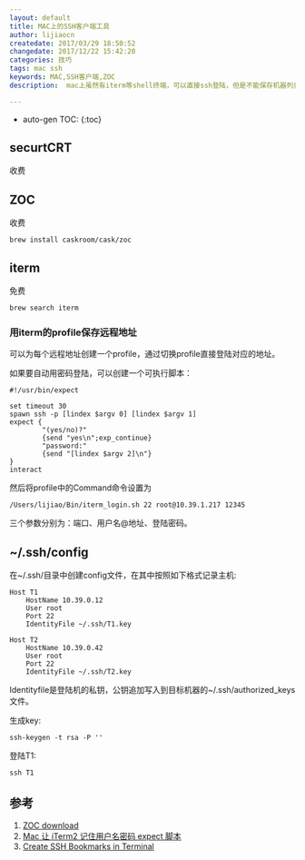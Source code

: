 ```yaml
---
layout: default
title: MAC上的SSH客户端工具
author: lijiaocn
createdate: 2017/03/29 18:50:52
changedate: 2017/12/22 15:42:20
categories: 技巧
tags: mac ssh
keywords: MAC,SSH客户端,ZOC
description:  mac上虽然有iterm等shell终端，可以直接ssh登陆，但是不能保存机器列表和密码，每次输入IP，比较烦。可以使用ZOC

---
```


* auto-gen TOC:
{:toc}

## securtCRT 

收费

## ZOC 

收费

	brew install caskroom/cask/zoc

## iterm

免费

	brew search iterm

### 用iterm的profile保存远程地址

可以为每个远程地址创建一个profile，通过切换profile直接登陆对应的地址。

如果要自动用密码登陆，可以创建一个可执行脚本：

	#!/usr/bin/expect
	
	set timeout 30
	spawn ssh -p [lindex $argv 0] [lindex $argv 1]
	expect {
	        "(yes/no)?"
	        {send "yes\n";exp_continue}
	        "password:"
	        {send "[lindex $argv 2]\n"}
	}
	interact

然后将profile中的Command命令设置为

	/Users/lijiao/Bin/iterm_login.sh 22 root@10.39.1.217 12345

三个参数分别为：端口、用户名@地址、登陆密码。

## ~/.ssh/config

在~/.ssh/目录中创建config文件，在其中按照如下格式记录主机:

	Host T1
	    HostName 10.39.0.12
	    User root
	    Port 22
	    IdentityFile ~/.ssh/T1.key
	
	Host T2
	    HostName 10.39.0.42
	    User root
	    Port 22
	    IdentityFile ~/.ssh/T2.key

Identityfile是登陆机的私钥，公钥追加写入到目标机器的~/.ssh/authorized_keys文件。

生成key:

	ssh-keygen -t rsa -P ''

登陆T1:

	ssh T1

## 参考

1. [ZOC download][1]
2. [Mac 让 iTerm2 记住用户名密码 expect 脚本][2]
3. [Create SSH Bookmarks in Terminal][3]

[1]: http://www.emtec.com/download.html "ZOC download"
[2]: http://blog.csdn.net/fenglailea/article/details/50895867 "Mac 让 iTerm2 记住用户名密码 expect 脚本"
[3]: http://osxdaily.com/2012/06/03/create-ssh-bookmarks-in-terminal-for-mac-os-x/ "Create SSH Bookmarks in Terminal"
